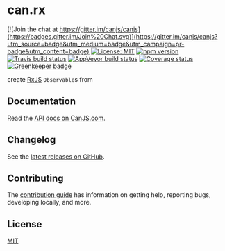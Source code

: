 # can.rx

[![Join the chat at https://gitter.im/canjs/canjs](https://badges.gitter.im/Join%20Chat.svg)](https://gitter.im/canjs/canjs?utm_source=badge&utm_medium=badge&utm_campaign=pr-badge&utm_content=badge)
[![License: MIT](https://img.shields.io/badge/license-MIT-blue.svg)](https://github.com/canjs/can.rx/blob/master/LICENSE.md)
[![npm version](https://badge.fury.io/js/can.rx.svg)](https://www.npmjs.com/package/can.rx)
[![Travis build status](https://travis-ci.org/canjs/can.rx.svg?branch=master)](https://travis-ci.org/canjs/can.rx)
[![AppVeyor build status](https://ci.appveyor.com/api/projects/status/github/canjs/can.rx?branch=master&svg=true)](https://ci.appveyor.com/project/matthewp/can.rx)
[![Coverage status](https://coveralls.io/repos/github/canjs/can.rx/badge.svg?branch=master)](https://coveralls.io/github/canjs/can.rx?branch=master)
[![Greenkeeper badge](https://badges.greenkeeper.io/canjs/can.rx.svg)](https://greenkeeper.io/)

create [RxJS](https://github.com/Reactive-Extensions/RxJS) `Observable`s from

## Documentation

Read the [API docs on CanJS.com](https://canjs.com/doc/can.rx.html).

## Changelog

See the [latest releases on GitHub](https://github.com/canjs/can.rx/releases).

## Contributing

The [contribution guide](https://github.com/canjs/can.rx/blob/master/CONTRIBUTING.md) has information on getting help, reporting bugs, developing locally, and more.

## License

[MIT](https://github.com/canjs/can.rx/blob/master/LICENSE.md)

